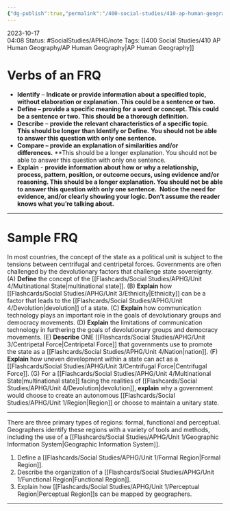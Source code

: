 ```yaml
---
{"dg-publish":true,"permalink":"/400-social-studies/410-ap-human-geography/unit-1/frq/","updated":"2024-04-25T08:46:12.598-05:00"}
---
```



2023-10-17  
04:08
Status: #SocialStudies/APHG/note 
Tags: [[400 Social Studies/410 AP Human Geography/AP Human Geography\|AP Human Geography]]
# Verbs of an FRQ
 - **Identify** – **Indicate or provide information about a specified topic, without elaboration or explanation. This could be a sentence or two.**
- **Define – provide a specific meaning for a word or concept. This could be a sentence or two. This should be a thorough definition.**
- **Describe** – **provide the relevant characteristics of a specific topic**. **This should be longer than Identify or Define.** **You should not be able to answer this question with only one sentence.** 
- **Compare – provide an explanation of similarities and/or differences.** **This should be a longer explanation. You should not be able to answer this question with only one sentence. 
- **Explain** - **provide information about how or why a relationship, process, pattern, position, or outcome occurs, using evidence and/or reasoning. This should be a longer explanation. You should not be able to answer this question with only one sentence.  Notice the need for evidence, and/or clearly showing your logic. Don’t assume the reader knows what you’re talking about.**


---
# Sample FRQ

In most countries, the concept of the state as a political unit is subject to the tensions between centrifugal and centripetal forces. Governments are often challenged by the devolutionary factors that challenge state sovereignty.
	(A) **Define** the concept of the [[Flashcards/Social Studies/APHG/Unit 4/Multinational State\|multinational state]].
	(B) **Explain** how [[Flashcards/Social Studies/APHG/Unit 3/Ethnicity\|Ethnicity]] can be a factor that leads to the [[Flashcards/Social Studies/APHG/Unit 4/Devolution\|devolution]] of a state.
	(C) **Explain** how communication technology plays an important role in the goals of devolutionary groups and democracy movements.
	(D) **Explain** the limitations of communication technology in furthering the goals of devolutionary groups and democracy movements.
	(E) **Describe** ONE [[Flashcards/Social Studies/APHG/Unit 3/Centripetal Force\|Centripetal Force]] that governments use to promote the state as a [[Flashcards/Social Studies/APHG/Unit 4/Nation\|nation]].
	(F) **Explain** how uneven development within a state can act as a [[Flashcards/Social Studies/APHG/Unit 3/Centrifugal Force\|Centrifugal Force]].
	(G) For a [[Flashcards/Social Studies/APHG/Unit 4/Multinational State\|multinational state]] facing the realities of [[Flashcards/Social Studies/APHG/Unit 4/Devolution\|devolution]], **explain** why a government would choose to create an autonomous [[Flashcards/Social Studies/APHG/Unit 1/Region\|Region]] or choose to maintain a unitary state.

---

There are three primary types of regions: formal, functional and perceptual.  Geographers identify these regions with a variety of tools and methods, including the use of a [[Flashcards/Social Studies/APHG/Unit 1/Geographic Information System\|Geographic Information System]].
1. Define a [[Flashcards/Social Studies/APHG/Unit 1/Formal Region\|Formal Region]].
2. Describe the organization of a [[Flashcards/Social Studies/APHG/Unit 1/Functional Region\|Functional Region]].
3. Explain how [[Flashcards/Social Studies/APHG/Unit 1/Perceptual Region\|Perceptual Region]]s can be mapped by geographers.
---